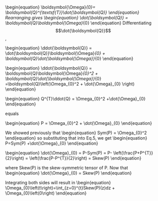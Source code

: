 \begin{equation}
\boldsymbol{\Omega}_{0}= \boldsymbol{Q}^{\textsf{T}}\dot{\boldsymbol{Q}}
\end{equation}
Rearranging gives 
\begin{equation}
\dot{\boldsymbol{Q}} = \boldsymbol{Q}\boldsymbol{\Omega}_{0}
\end{equation}
Differentiating $$\dot{\boldsymbol{Q}}$$,

\begin{equation}
\ddot{\boldsymbol{Q}} = \dot{\boldsymbol{Q}}\boldsymbol{\Omega}_{0} + \boldsymbol{Q}\dot{\boldsymbol{\Omega}}_{0} 
\end{equation}

\begin{equation}
\ddot{\boldsymbol{Q}} = \boldsymbol{Q}\boldsymbol{\Omega}_{0}^2 + \boldsymbol{Q}\dot{\boldsymbol{\Omega}}_{0} =\boldsymbol{Q}\left(\Omega_{0}^2 + \dot{\Omega}_{0} \right)
\end{equation}

\begin{equation}
Q^{T}\ddot{Q} = \Omega_{0}^2 +\dot{\Omega}_{0}
\end{equation}

equals

\begin{equation}
P = \Omega_{0}^2 + \dot{\Omega}_{0}
\end{equation}

We showed previously that
\begin{equation}
Sym(P) = \Omega_{0}^2
\end{equation}
so substituting that into Eq.5, we get
\begin{equation}
P=Sym(P) +\dot{\Omega}_{0}
\end{equation}

\begin{equation}
\dot{\Omega}_{0} = P-Sym(P) = P- \left(\frac{P+P^{T}}{2}\right) =  \left(\frac{P-P^{T}}{2}\right) = Skew(P)
\end{equation}

where Skew(P) is the skew-symmetric tensor of P. 
Now that 
\begin{equation}
\dot{\Omega}_{0} = Skew(P)
\end{equation}

Integrating both sides will result in
\begin{equation}
\Omega_{0}\left(t\right)=\int_{z=0}^{t}Skew(P)(z)dz + \Omega_{0}\left(0\right)
\end{equation}
